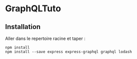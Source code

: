 # GraphQLTuto #

## Installation ##
Aller dans le repertoire racine et taper :
```
npm install
npm install --save express express-graphql graphql lodash
